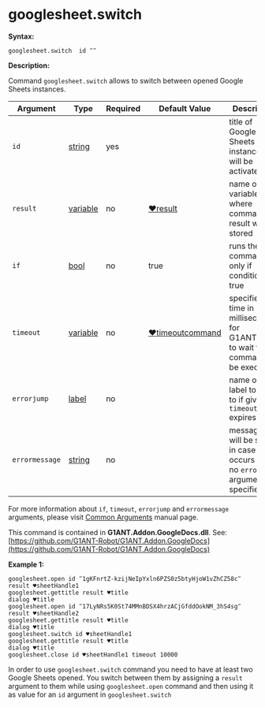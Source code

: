 # googlesheet.switch

**Syntax:**

```G1ANT
googlesheet.switch  id ‴‴
```

**Description:**

Command `googlesheet.switch` allows to switch between opened Google Sheets instances.

| Argument | Type | Required | Default Value | Description |
| -------- | ---- | -------- | ------------- | ----------- |
|`id`| [string](https://github.com/G1ANT-Robot/G1ANT.Manual/blob/master/G1ANT-Language/Structures/string.md) | yes |  | title of Google Sheets instance that will be activated |
|`result`| [variable](https://github.com/G1ANT-Robot/G1ANT.Manual/blob/master/G1ANT-Language/Special-Characters/variable.md) | no | [♥result](https://github.com/G1ANT-Robot/G1ANT.Manual/blob/master/G1ANT-Language/Common-Arguments.md)  | name of variable where command's result will be stored |
|`if`| [bool](https://github.com/G1ANT-Robot/G1ANT.Manual/blob/master/G1ANT-Language/Structures/bool.md) | no | true | runs the command only if condition is true |
|`timeout`| [variable](https://github.com/G1ANT-Robot/G1ANT.Manual/blob/master/G1ANT-Language/Special-Characters/variable.md) | no | [♥timeoutcommand](https://github.com/G1ANT-Robot/G1ANT.Manual/blob/master/G1ANT-Language/Variables/Special-Variables.md)  | specifies time in milliseconds for G1ANT.Robot to wait for the command to be executed |
|`errorjump` | [label](https://github.com/G1ANT-Robot/G1ANT.Manual/blob/master/G1ANT-Language/Structures/label.md) | no | | name of the label to jump to if given `timeout` expires |
|`errormessage`| [string](https://github.com/G1ANT-Robot/G1ANT.Manual/blob/master/G1ANT-Language/Structures/string.md) | no |  | message that will be shown in case error occurs and no `errorjump` argument is specified |

For more information about `if`, `timeout`, `errorjump` and `errormessage` arguments, please visit [Common Arguments](https://github.com/G1ANT-Robot/G1ANT.Manual/blob/master/G1ANT-Language/Common-Arguments.md)  manual page.

This command is contained in **G1ANT.Addon.GoogleDocs.dll**.
See: [https://github.com/G1ANT-Robot/G1ANT.Addon.GoogleDocs](https://github.com/G1ANT-Robot/G1ANT.Addon.GoogleDocs)

**Example 1:**

```G1ANT
googlesheet.open id ‴1gKFnrtZ-kzijNeIpYxln6PZS0z5btyHjoW1vZhCZ58c‴ result ♥sheetHandle1
googlesheet.gettitle result ♥title
dialog ♥title
googlesheet.open id ‴17LyNRs5K0St74MMnBDSX4hrzACjGfddOokNM_3hS4sg‴ result ♥sheetHandle2
googlesheet.gettitle result ♥title
dialog ♥title
googlesheet.switch id ♥sheetHandle1
googlesheet.gettitle result ♥title
dialog ♥title
googlesheet.close id ♥sheetHandle1 timeout 10000
```

In order to use `googlesheet.switch` command you need to have at least two Google Sheets opened. You switch between them by assigning a `result` argument to them while using `googlesheet.open` command and then using it as value for an `id` argument in `googlesheet.switch`
